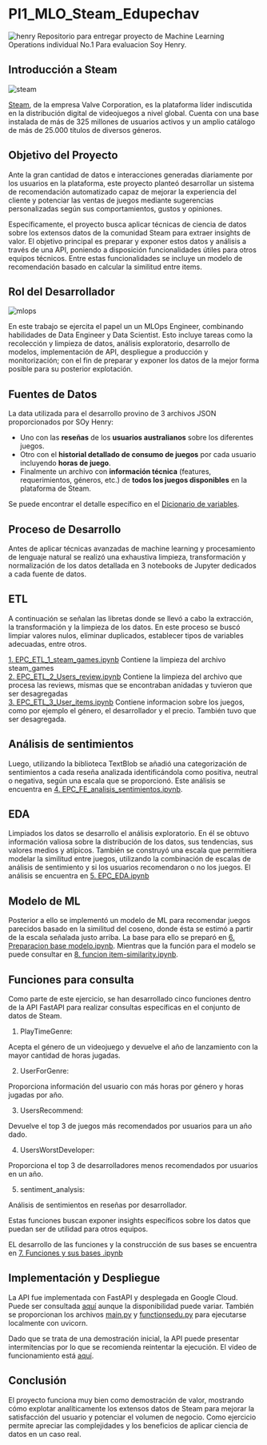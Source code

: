 # PI1_MLO_Steam_Edupechav
<image src="https://blog.soyhenry.com/content/images/2021/02/HEADER-BLOG-NEGRO-01.jpg" alt="henry">
Repositorio para entregar proyecto de Machine Learning Operations individual No.1 Para evaluacion Soy Henry.

## Introducción a Steam
<image src="https://mmos.com/wp-content/uploads/2021/07/steam-logo-welcome-banner.jpg" alt="steam">

[Steam](https://store.steampowered.com/), de la empresa Valve Corporation, es la plataforma líder indiscutida en la distribución digital de videojuegos a nivel global. Cuenta con una base instalada de más de 325 millones de usuarios activos y un amplio catálogo de más de 25.000 títulos de diversos géneros.

## Objetivo del Proyecto
Ante la gran cantidad de datos e interacciones generadas diariamente por los usuarios en la plataforma, este proyecto planteó desarrollar un sistema de recomendación automatizado capaz de mejorar la experiencia del cliente y potenciar las ventas de juegos mediante sugerencias personalizadas según sus comportamientos, gustos y opiniones.

Específicamente, el proyecto busca aplicar técnicas de ciencia de datos sobre los extensos datos de la comunidad Steam para extraer insights de valor. El objetivo principal es preparar y exponer estos datos y análisis a través de una API, poniendo a disposición funcionalidades útiles para otros equipos técnicos. Entre estas funcionalidades se incluye un modelo de recomendación basado en calcular la similitud entre items.


## Rol del Desarrollador
<image src="https://www.kdnuggets.com/wp-content/uploads/c_role_mlops_engineer_organization_1.png" alt="mlops">

En este trabajo se ejercita el papel un un MLOps Engineer, combinando habilidades de Data Engineer y Data Scientist. Esto incluye tareas como la recolección y limpieza de datos, análisis exploratorio, desarrollo de modelos, implementación de API, despliegue a producción y monitorización; con el fin de preparar y exponer los datos de la mejor forma posible para su posterior explotación.

## Fuentes de Datos

La data utilizada para el desarrollo provino de 3 archivos JSON proporcionados por SOy Henry:

- Uno con las **reseñas** de los **usuarios australianos** sobre los diferentes juegos.
- Otro con el **historial detallado de consumo de juegos** por cada usuario incluyendo **horas de juego**.  
- Finalmente un archivo con **información técnica** (features, requerimientos, géneros, etc.) de **todos los juegos disponibles** en la plataforma de Steam.  

Se puede encontrar el detalle específico en el [Dicionario de variables](https://docs.google.com/spreadsheets/d/1-t9HLzLHIGXvliq56UE_gMaWBVTPfrlTf2D9uAtLGrk/edit#gid=0).


## Proceso de Desarrollo

Antes de aplicar técnicas avanzadas de machine learning y procesamiento de lenguaje natural se realizó una exhaustiva limpieza, transformación y normalización de los datos detallada en 3 notebooks de Jupyter dedicados a cada fuente de datos.

## ETL
A continuación se señalan las libretas donde se llevó a cabo la extracción, la transformación y la limpieza de los datos. En este proceso se buscó limpiar valores nulos, eliminar duplicados, establecer tipos de variables adecuadas, entre otros.

[1. EPC_ETL_1_steam_games.ipynb](1.%20EPC_ETL_1_steam_games.ipynb) Contiene la limpieza del archivo steam_games  
[2. EPC_ETL_2_Users_review.ipynb](2.%20EPC_ETL_2_Users_review.ipynb) Contiene la limpieza del archivo que procesa las reviews, mismas que se encontraban anidadas y tuvieron que ser desagregadas  
[3. EPC_ETL_3_User_items.ipynb](3.%20EPC_ETL_3_User_items.ipynb) Contiene informacion sobre los juegos, como por ejemplo el género, el desarrollador y el precio. También tuvo que ser desagregada.

## Análisis de sentimientos

Luego, utilizando la biblioteca TextBlob se añadió una categorización de sentimientos a cada reseña analizada identificándola como positiva, neutral o negativa, según una escala que se proporcionó. Este análisis se encuentra en [4. EPC_FE_analisis_sentimientos.ipynb](4.%20EPC_FE_analisis_sentimientos.ipynb).

## EDA
Limpiados los datos se desarrollo el análisis exploratorio. En él se obtuvo información valiosa sobre la distribución de los datos, sus tendencias, sus valores medios y atípicos. También se construyó una escala que permitiera modelar la similitud entre juegos, utilizando la combinación de escalas de análisis de sentimiento y si los usuarios recomendaron o no los juegos. El análisis se encuentra en [5. EPC_EDA.ipynb](5.%20EPC_EDA.ipynb)

## Modelo de ML
Posterior a ello se implementó un modelo de ML para recomendar juegos parecidos basado en la similitud del coseno, donde ésta se estimó a partir de la escala señalada justo arriba. La base para ello se preparó en [6. Preparacion base modelo.ipynb](6.%20Preparacion%20base%20modelo.ipynb). Mientras que la función para el modelo se puede consultar en [8. funcion item-similarity.ipynb](8.%20funcion%20item-similarity.ipynb).

## Funciones para consulta
Como parte de este ejercicio, se han desarrollado cinco funciones dentro de la API FastAPI para realizar consultas específicas en el conjunto de datos de Steam. 

1. PlayTimeGenre:  

Acepta el género de un videojuego y devuelve el año de lanzamiento con la mayor cantidad de horas jugadas.

2. UserForGenre:  

Proporciona información del usuario con más horas por género y horas jugadas por año.

3. UsersRecommend:   

Devuelve el top 3 de juegos más recomendados por usuarios para un año dado.   

4. UsersWorstDeveloper:

Proporciona el top 3 de desarrolladores menos recomendados por usuarios en un año.

5. sentiment_analysis:  

Análisis de sentimientos en reseñas por desarrollador.  

Estas funciones buscan exponer insights específicos sobre los datos que puedan ser de utilidad para otros equipos.

EL desarrollo de las funciones y la construcción de sus bases se encuentra en [7. Funciones y sus bases .ipynb](7.%20Funciones%20y%20sus%20bases%20.ipynb)

## Implementación y Despliegue

La API fue implementada con FastAPI y desplegada en Google Cloud. Puede ser consultada [aquí](http://34.133.172.102:10000/) aunque la disponibilidad puede variar. También se proporcionan los archivos [main.py](main.py) y [functionsedu.py](functionsedu.py) para ejecutarse localmente con uvicorn.  

Dado que se trata de una demostración inicial, la API puede presentar intermitencias por lo que se recomienda reintentar la ejecución. El video de funcionamiento está [aquí](https://youtu.be/EunBt0w5xjQ). 


## Conclusión  

El proyecto funciona muy bien como demostración de valor, mostrando cómo explotar analíticamente los extensos datos de Steam para mejorar la satisfacción del usuario y potenciar el volumen de negocio. Como ejercicio permite apreciar las complejidades y los beneficios de aplicar ciencia de datos en un caso real.